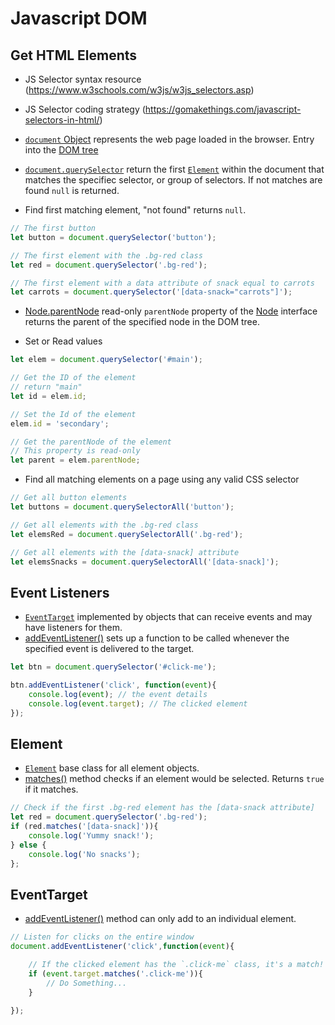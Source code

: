# Javascript DOM

## Get HTML Elements

* JS Selector syntax resource (https://www.w3schools.com/w3js/w3js_selectors.asp)
* JS Selector coding strategy (https://gomakethings.com/javascript-selectors-in-html/)

* [`document` Object](https://developer.mozilla.org/en-US/docs/Web/API/Document) represents the web page loaded in the browser. Entry into the [DOM tree](https://developer.mozilla.org/en-US/docs/Web/API/Document_object_model/Using_the_W3C_DOM_Level_1_Core)
* [`document.querySelector`](https://developer.mozilla.org/en-US/docs/Web/API/Document/querySelector) return the first [`Element`](https://developer.mozilla.org/en-US/docs/Web/API/Element) within the document that matches the specifiec selector, or group of selectors. If not matches are found `null` is returned.

* Find first matching element, "not found" returns `null`.

```javascript
// The first button
let button = document.querySelector('button');

// The first element with the .bg-red class
let red = document.querySelector('.bg-red');

// The first element with a data attribute of snack equal to carrots
let carrots = document.querySelector('[data-snack="carrots"]');
```

* [Node.parentNode](https://developer.mozilla.org/en-US/docs/Web/API/Node/parentNode) read-only `parentNode` property of the [Node](https://developer.mozilla.org/en-US/docs/Web/API/Node) interface returns the parent of the specified node in the DOM tree.

* Set or Read values

```javascript
let elem = document.querySelector('#main');

// Get the ID of the element
// return "main"
let id = elem.id;

// Set the Id of the element
elem.id = 'secondary';

// Get the parentNode of the element
// This property is read-only
let parent = elem.parentNode;
```

* Find all matching elements on a page using any valid CSS selector

```javascript
// Get all button elements
let buttons = document.querySelectorAll('button');

// Get all elements with the .bg-red class
let elemsRed = document.querySelectorAll('.bg-red');

// Get all elements with the [data-snack] attribute
let elemsSnacks = document.querySelectorAll('[data-snack]');
```

## Event Listeners

* [`EventTarget`](https://developer.mozilla.org/en-US/docs/Web/API/EventTarget) implemented by objects that can receive events and may have listeners for them. 
* [addEventListener()](https://developer.mozilla.org/en-US/docs/Web/API/EventTarget/addEventListener) sets up a function to be called whenever the specified event is delivered to the target.

```javascript
let btn = document.querySelector('#click-me');

btn.addEventListener('click', function(event){
    console.log(event); // the event details
    console.log(event.target); // The clicked element
});
```

## Element

* [`Element`](https://developer.mozilla.org/en-US/docs/Web/API/Element) base class for all element objects.
* [matches()](https://developer.mozilla.org/en-US/docs/Web/API/Element/matches) method checks if an element would be selected. Returns `true` if it matches.

```javascript
// Check if the first .bg-red element has the [data-snack attribute]
let red = document.querySelector('.bg-red');
if (red.matches('[data-snack]')){
    console.log('Yummy snack!');
} else {
    console.log('No snacks');
};
```

## EventTarget

* [addEventListener()](https://developer.mozilla.org/en-US/docs/Web/API/EventTarget/addEventListener) method can only add to an individual element.

```javascript
// Listen for clicks on the entire window
document.addEventListener('click',function(event){

    // If the clicked element has the `.click-me` class, it's a match!
    if (event.target.matches('.click-me')){
        // Do Something...
    }

});
```

